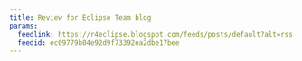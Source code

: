 ```yaml
---
title: Review for Eclipse Team blog
params:
  feedlink: https://r4eclipse.blogspot.com/feeds/posts/default?alt=rss
  feedid: ec09779b04e92d9f73392ea2dbe17bee
---
```

